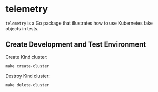 # telemetry

`telemetry` is a Go package that illustrates how to use Kubernetes fake objects in tests.

## Create Development and Test Environment

Create Kind cluster:

```shell
make create-cluster
```

Destroy Kind cluster:

```shell
make delete-cluster
```
